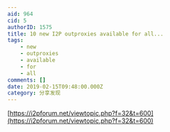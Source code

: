 ```yaml
---
aid: 964
cid: 5
authorID: 1575
title: 10 new I2P outproxies available for all...
tags:
    - new
    - outproxies
    - available
    - for
    - all
comments: []
date: 2019-02-15T09:48:00.000Z
category: 分享发现
---
```


[https://i2pforum.net/viewtopic.php?f=32&t=600](https://i2pforum.net/viewtopic.php?f=32&t=600)
